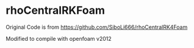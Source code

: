 # rhoCentralRKFoam
Original Code is from https://github.com/SiboLi666/rhoCentralRK4Foam


Modified to compile with openfoam v2012
